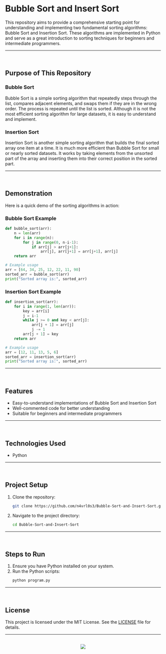 # Bubble Sort and Insert Sort

This repository aims to provide a comprehensive starting point for understanding and implementing two fundamental sorting algorithms: Bubble Sort and Insertion Sort. These algorithms are implemented in Python and serve as a great introduction to sorting techniques for beginners and intermediate programmers.

<hr><br>

## Purpose of This Repository

### Bubble Sort

Bubble Sort is a simple sorting algorithm that repeatedly steps through the list, compares adjacent elements, and swaps them if they are in the wrong order. The process is repeated until the list is sorted. Although it is not the most efficient sorting algorithm for large datasets, it is easy to understand and implement.

### Insertion Sort

Insertion Sort is another simple sorting algorithm that builds the final sorted array one item at a time. It is much more efficient than Bubble Sort for small or nearly sorted datasets. It works by taking elements from the unsorted part of the array and inserting them into their correct position in the sorted part.

<hr><br>

## Demonstration

Here is a quick demo of the sorting algorithms in action:

### Bubble Sort Example

```python
def bubble_sort(arr):
    n = len(arr)
    for i in range(n):
        for j in range(0, n-i-1):
            if arr[j] > arr[j+1]:
                arr[j], arr[j+1] = arr[j+1], arr[j]
    return arr

# Example usage
arr = [64, 34, 25, 12, 22, 11, 90]
sorted_arr = bubble_sort(arr)
print("Sorted array is:", sorted_arr)
```

### Insertion Sort Example

```python
def insertion_sort(arr):
    for i in range(1, len(arr)):
        key = arr[i]
        j = i-1
        while j >= 0 and key < arr[j]:
            arr[j + 1] = arr[j]
            j -= 1
        arr[j + 1] = key
    return arr

# Example usage
arr = [12, 11, 13, 5, 6]
sorted_arr = insertion_sort(arr)
print("Sorted array is:", sorted_arr)
```

<hr><br>

## Features

- Easy-to-understand implementations of Bubble Sort and Insertion Sort
- Well-commented code for better understanding
- Suitable for beginners and intermediate programmers

<hr><br>

## Technologies Used

- Python

<hr><br>

## Project Setup

1. Clone the repository:
   ```bash
   git clone https://github.com/n4vrl0s3/Bubble-Sort-and-Insert-Sort.git
   ```
2. Navigate to the project directory:
   ```bash
   cd Bubble-Sort-and-Insert-Sort
   ```

<hr><br>

## Steps to Run

1. Ensure you have Python installed on your system.
2. Run the Python scripts:
   ```bash
   python program.py
   ```

<hr><br>

## License

This project is licensed under the MIT License. See the [LICENSE](LICENSE) file for details.

<hr><br>

<div align="center">
  <a href="https://www.x.com/n4vrl0s3/">
    <img src="https://capsule-render.vercel.app/api?type=waving&height=200&color=100:49108B,20:F3F8FF&section=footer&reversal=false&textBg=false&fontAlignY=50&descAlign=48&descAlignY=59"/>
  </a>
</div>
